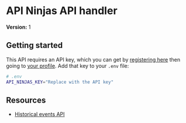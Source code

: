 # API Ninjas API handler

**Version:** 1

## Getting started

This API requires an API key, which you can get by [registering here](https://api-ninjas.com/register) then going to [your profile](https://api-ninjas.com/profile). Add that key to your `.env` file:

```bash
# .env
API_NINJAS_KEY="Replace with the API key"
```

## Resources

- [Historical events API](https://api-ninjas.com/api/historicalevents)
